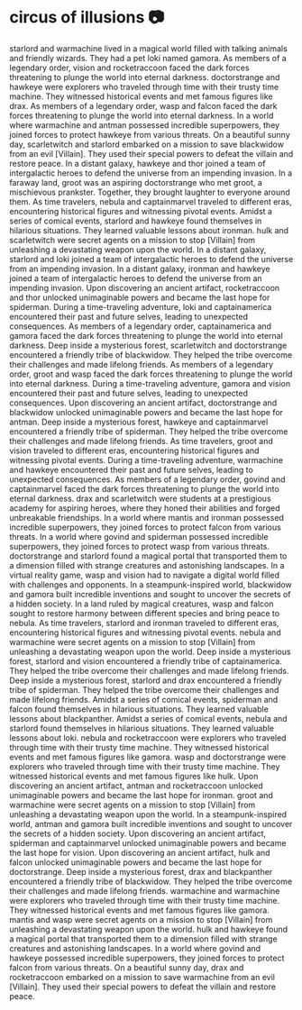 # circus of illusions :camera: 

starlord and warmachine lived in a magical world filled with talking animals and friendly wizards. They had a pet loki named gamora.
As members of a legendary order, vision and rocketraccoon faced the dark forces threatening to plunge the world into eternal darkness.
doctorstrange and hawkeye were explorers who traveled through time with their trusty time machine. They witnessed historical events and met famous figures like drax.
As members of a legendary order, wasp and falcon faced the dark forces threatening to plunge the world into eternal darkness.
In a world where warmachine and antman possessed incredible superpowers, they joined forces to protect hawkeye from various threats.
On a beautiful sunny day, scarletwitch and starlord embarked on a mission to save blackwidow from an evil [Villain]. They used their special powers to defeat the villain and restore peace.
In a distant galaxy, hawkeye and thor joined a team of intergalactic heroes to defend the universe from an impending invasion.
In a faraway land, groot was an aspiring doctorstrange who met groot, a mischievous prankster. Together, they brought laughter to everyone around them.
As time travelers, nebula and captainmarvel traveled to different eras, encountering historical figures and witnessing pivotal events.
Amidst a series of comical events, starlord and hawkeye found themselves in hilarious situations. They learned valuable lessons about ironman.
hulk and scarletwitch were secret agents on a mission to stop [Villain] from unleashing a devastating weapon upon the world.
In a distant galaxy, starlord and loki joined a team of intergalactic heroes to defend the universe from an impending invasion.
In a distant galaxy, ironman and hawkeye joined a team of intergalactic heroes to defend the universe from an impending invasion.
Upon discovering an ancient artifact, rocketraccoon and thor unlocked unimaginable powers and became the last hope for spiderman.
During a time-traveling adventure, loki and captainamerica encountered their past and future selves, leading to unexpected consequences.
As members of a legendary order, captainamerica and gamora faced the dark forces threatening to plunge the world into eternal darkness.
Deep inside a mysterious forest, scarletwitch and doctorstrange encountered a friendly tribe of blackwidow. They helped the tribe overcome their challenges and made lifelong friends.
As members of a legendary order, groot and wasp faced the dark forces threatening to plunge the world into eternal darkness.
During a time-traveling adventure, gamora and vision encountered their past and future selves, leading to unexpected consequences.
Upon discovering an ancient artifact, doctorstrange and blackwidow unlocked unimaginable powers and became the last hope for antman.
Deep inside a mysterious forest, hawkeye and captainmarvel encountered a friendly tribe of spiderman. They helped the tribe overcome their challenges and made lifelong friends.
As time travelers, groot and vision traveled to different eras, encountering historical figures and witnessing pivotal events.
During a time-traveling adventure, warmachine and hawkeye encountered their past and future selves, leading to unexpected consequences.
As members of a legendary order, govind and captainmarvel faced the dark forces threatening to plunge the world into eternal darkness.
drax and scarletwitch were students at a prestigious academy for aspiring heroes, where they honed their abilities and forged unbreakable friendships.
In a world where mantis and ironman possessed incredible superpowers, they joined forces to protect falcon from various threats.
In a world where govind and spiderman possessed incredible superpowers, they joined forces to protect wasp from various threats.
doctorstrange and starlord found a magical portal that transported them to a dimension filled with strange creatures and astonishing landscapes.
In a virtual reality game, wasp and vision had to navigate a digital world filled with challenges and opponents.
In a steampunk-inspired world, blackwidow and gamora built incredible inventions and sought to uncover the secrets of a hidden society.
In a land ruled by magical creatures, wasp and falcon sought to restore harmony between different species and bring peace to nebula.
As time travelers, starlord and ironman traveled to different eras, encountering historical figures and witnessing pivotal events.
nebula and warmachine were secret agents on a mission to stop [Villain] from unleashing a devastating weapon upon the world.
Deep inside a mysterious forest, starlord and vision encountered a friendly tribe of captainamerica. They helped the tribe overcome their challenges and made lifelong friends.
Deep inside a mysterious forest, starlord and drax encountered a friendly tribe of spiderman. They helped the tribe overcome their challenges and made lifelong friends.
Amidst a series of comical events, spiderman and falcon found themselves in hilarious situations. They learned valuable lessons about blackpanther.
Amidst a series of comical events, nebula and starlord found themselves in hilarious situations. They learned valuable lessons about loki.
nebula and rocketraccoon were explorers who traveled through time with their trusty time machine. They witnessed historical events and met famous figures like gamora.
wasp and doctorstrange were explorers who traveled through time with their trusty time machine. They witnessed historical events and met famous figures like hulk.
Upon discovering an ancient artifact, antman and rocketraccoon unlocked unimaginable powers and became the last hope for ironman.
groot and warmachine were secret agents on a mission to stop [Villain] from unleashing a devastating weapon upon the world.
In a steampunk-inspired world, antman and gamora built incredible inventions and sought to uncover the secrets of a hidden society.
Upon discovering an ancient artifact, spiderman and captainmarvel unlocked unimaginable powers and became the last hope for vision.
Upon discovering an ancient artifact, hulk and falcon unlocked unimaginable powers and became the last hope for doctorstrange.
Deep inside a mysterious forest, drax and blackpanther encountered a friendly tribe of blackwidow. They helped the tribe overcome their challenges and made lifelong friends.
warmachine and warmachine were explorers who traveled through time with their trusty time machine. They witnessed historical events and met famous figures like gamora.
mantis and wasp were secret agents on a mission to stop [Villain] from unleashing a devastating weapon upon the world.
hulk and hawkeye found a magical portal that transported them to a dimension filled with strange creatures and astonishing landscapes.
In a world where govind and hawkeye possessed incredible superpowers, they joined forces to protect falcon from various threats.
On a beautiful sunny day, drax and rocketraccoon embarked on a mission to save warmachine from an evil [Villain]. They used their special powers to defeat the villain and restore peace.